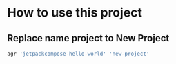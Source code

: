 # How to use this project

## Replace name project to New Project

```bash
agr 'jetpackcompose-hello-world' 'new-project'
```
